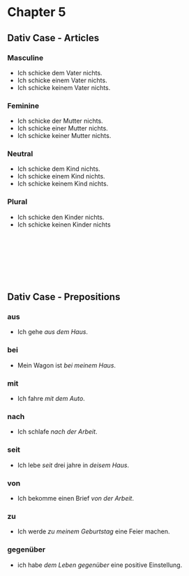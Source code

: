 # Chapter 5

## Dativ Case - Articles

### Masculine
* Ich schicke dem Vater nichts.<br />
* Ich schicke einem Vater nichts.<br />
* Ich schicke keinem Vater nichts.<br />

### Feminine
* Ich schicke der Mutter nichts.<br />
* Ich schicke einer Mutter nichts.<br />
* Ich schicke keiner Mutter nichts.<br />

### Neutral
* Ich schicke dem Kind nichts.<br />
* Ich schicke einem Kind nichts.<br />
* Ich schicke keinem Kind nichts.<br />

### Plural
* Ich schicke den Kinder nichts.<br />
* Ich schicke keinen Kinder nichts<br />

<br />
<br />
<br />
<br />
<br />
<br />

## Dativ Case - Prepositions

### aus
* Ich gehe *aus dem Haus*.<br />

### bei
* Mein Wagon ist *bei meinem Haus*.<br />

### mit
* Ich fahre *mit dem Auto*.<br />

### nach
* Ich schlafe *nach der Arbeit*.<br />

### seit
* Ich lebe *seit* drei jahre in *deisem Haus*.<br />

### von
* Ich bekomme einen Brief *von der Arbeit*.<br />

### zu
* Ich werde *zu meinem Geburtstag* eine Feier machen.<br />

### gegenüber
* ich habe *dem Leben gegenüber* eine positive Einstellung.<br />

